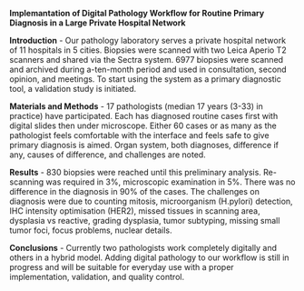**Implemantation of Digital Pathology Workflow for Routine Primary Diagnosis in a Large Private Hospital Network**

**Introduction** - Our pathology laboratory serves a private hospital network of 11 hospitals in 5 cities. Biopsies were scanned with two Leica Aperio T2 scanners and shared via the Sectra system. 6977 biopsies were scanned and archived during a-ten-month period and used in consultation, second opinion, and meetings. To start using the system as a primary diagnostic tool, a validation study is initiated.

**Materials and Methods** - 17 pathologists (median 17 years (3-33) in practice) have participated. Each has diagnosed routine cases first with digital slides then under microscope. Either 60 cases or as many as the pathologist feels comfortable with the interface and feels safe to give primary diagnosis is aimed. Organ system, both diagnoses, difference if any, causes of difference, and challenges are noted.

**Results** - 830 biopsies were reached until this preliminary analysis. Re-scanning was required in 3%, microscopic examination in 5%. There was no difference in the diagnosis in 90% of the cases. The challenges on diagnosis were due to counting mitosis, microorganism (H.pylori) detection, IHC intensity optimisation (HER2), missed tissues in scanning area, dysplasia vs reactive, grading dysplasia, tumor subtyping, missing small tumor foci, focus problems, nuclear details.

**Conclusions** - Currently two pathologists work completely digitally and others in a hybrid model. Adding digital pathology to our workflow is still in progress and will be suitable for everyday use with a proper implementation, validation, and quality control.
